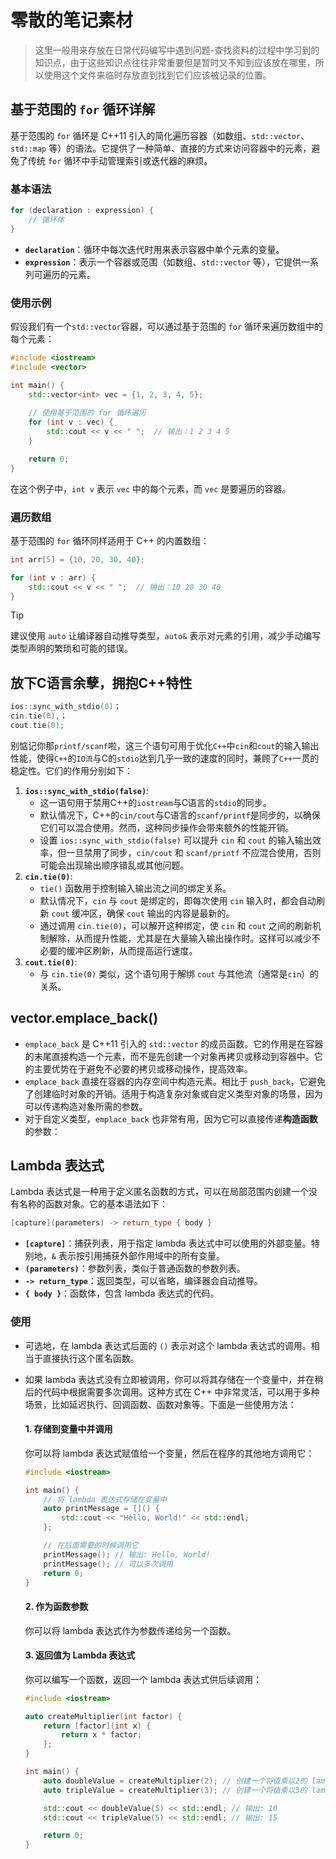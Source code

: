 # 零散的笔记素材

> 这里一般用来存放在日常代码编写中遇到问题-查找资料的过程中学习到的知识点，由于这些知识点往往非常重要但是暂时又不知到应该放在哪里，所以使用这个文件来临时存放直到找到它们应该被记录的位置。

## 基于范围的 `for` 循环详解

基于范围的 `for` 循环是 C++11 引入的简化遍历容器（如数组、`std::vector`、`std::map` 等）的语法。它提供了一种简单、直接的方式来访问容器中的元素，避免了传统 `for` 循环中手动管理索引或迭代器的麻烦。

### 基本语法

```c++
for (declaration : expression) {
    // 循环体
}
```

- **`declaration`**：循环中每次迭代时用来表示容器中单个元素的变量。
- **`expression`**：表示一个容器或范围（如数组、`std::vector` 等），它提供一系列可遍历的元素。

### 使用示例

假设我们有一个`std::vector`容器，可以通过基于范围的 `for` 循环来遍历数组中的每个元素：

```c++
#include <iostream>
#include <vector>

int main() {
    std::vector<int> vec = {1, 2, 3, 4, 5};
    
    // 使用基于范围的 for 循环遍历
    for (int v : vec) {
        std::cout << v << " ";  // 输出：1 2 3 4 5
    }

    return 0;
}
```

在这个例子中，`int v` 表示 `vec` 中的每个元素，而 `vec` 是要遍历的容器。

### 遍历数组

基于范围的 `for` 循环同样适用于 C++ 的内置数组：

```c++
int arr[5] = {10, 20, 30, 40};

for (int v : arr) {
    std::cout << v << " ";  // 输出：10 20 30 40
}
```

> [!tip]
>
> 建议使用 `auto` 让编译器自动推导类型，`auto&` 表示对元素的引用，减少手动编写类型声明的繁琐和可能的错误。

## 放下C语言余孽，拥抱C++特性

```c++
ios::sync_with_stdio(0)；
cin.tie(0),；
cout.tie(0); 
```

别惦记你那`printf/scanf`啦，这三个语句可用于优化`C++`中`cin`和`cout`的输入输出性能，使得`C++`的`IO流`与C的`stdio`达到几乎一致的速度的同时，兼顾了`C++`一贯的稳定性。它们的作用分别如下：

1. **`ios::sync_with_stdio(false)`**:
   - 这一语句用于禁用C++的`iostream`与C语言的`stdio`的同步。
   - 默认情况下，C++的`cin/cout`与C语言的`scanf/printf`是同步的，以确保它们可以混合使用。然而，这种同步操作会带来额外的性能开销。
   - 设置 `ios::sync_with_stdio(false)` 可以提升 `cin` 和 `cout` 的输入输出效率，但一旦禁用了同步，`cin/cout` 和 `scanf/printf` 不应混合使用，否则可能会出现输出顺序错乱或其他问题。
2. **`cin.tie(0)`**:
   - `tie()` 函数用于控制输入输出流之间的绑定关系。
   - 默认情况下，`cin` 与 `cout` 是绑定的，即每次使用 `cin` 输入时，都会自动刷新 `cout` 缓冲区，确保 `cout` 输出的内容是最新的。
   - 通过调用 `cin.tie(0)`，可以解开这种绑定，使 `cin` 和 `cout` 之间的刷新机制解除，从而提升性能，尤其是在大量输入输出操作时。这样可以减少不必要的缓冲区刷新，从而提高运行速度。
3. **`cout.tie(0)`**:
   - 与 `cin.tie(0)` 类似，这个语句用于解绑 `cout` 与其他流（通常是`cin`）的关系。

## vector.emplace_back()

- `emplace_back` 是 C++11 引入的 `std::vector` 的成员函数。它的作用是在容器的末尾直接构造一个元素，而不是先创建一个对象再拷贝或移动到容器中。它的主要优势在于避免不必要的拷贝或移动操作，提高效率。
- `emplace_back` 直接在容器的内存空间中构造元素。相比于 `push_back`，它避免了创建临时对象的开销。适用于构造复杂对象或自定义类型对象的场景，因为可以传递构造对象所需的参数。
- 对于自定义类型，`emplace_back` 也非常有用，因为它可以直接传递**构造函数**的参数：

## Lambda 表达式

Lambda 表达式是一种用于定义匿名函数的方式，可以在局部范围内创建一个没有名称的函数对象。它的基本语法如下：

```c++
[capture](parameters) -> return_type { body }
```

- **`[capture]`**：捕获列表，用于指定 lambda 表达式中可以使用的外部变量。特别地，`&` 表示按引用捕获外部作用域中的所有变量。
- **`(parameters)`**：参数列表，类似于普通函数的参数列表。
- **`-> return_type`**：返回类型，可以省略，编译器会自动推导。
- **`{ body }`**：函数体，包含 lambda 表达式的代码。

### 使用

- 可选地，在 lambda 表达式后面的 `()` 表示对这个 lambda 表达式的调用。相当于直接执行这个匿名函数。

- 如果 lambda 表达式没有立即被调用，你可以将其存储在一个变量中，并在稍后的代码中根据需要多次调用。这种方式在 C++ 中非常灵活，可以用于多种场景，比如延迟执行、回调函数、函数对象等。下面是一些使用方法：

  #### 1. 存储到变量中并调用

  你可以将 lambda 表达式赋值给一个变量，然后在程序的其他地方调用它：

  ```c++
  #include <iostream>
  
  int main() {
      // 将 lambda 表达式存储在变量中
      auto printMessage = []() {
          std::cout << "Hello, World!" << std::endl;
      };
  
      // 在后面需要的时候调用它
      printMessage(); // 输出: Hello, World!
      printMessage(); // 可以多次调用
      return 0;
  }
  ```

  #### 2. 作为函数参数

  你可以将 lambda 表达式作为参数传递给另一个函数。

  #### 3. 返回值为 Lambda 表达式

  你可以编写一个函数，返回一个 lambda 表达式供后续调用：

  ```c++
  #include <iostream>
  
  auto createMultiplier(int factor) {
      return [factor](int x) {
          return x * factor;
      };
  }
  
  int main() {
      auto doubleValue = createMultiplier(2); // 创建一个将值乘以2的 lambda
      auto tripleValue = createMultiplier(3); // 创建一个将值乘以3的 lambda
  
      std::cout << doubleValue(5) << std::endl; // 输出: 10
      std::cout << tripleValue(5) << std::endl; // 输出: 15
  
      return 0;
  }
  ```

